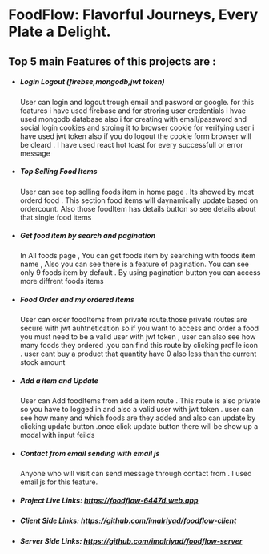 # FoodFlow: Flavorful Journeys, Every Plate a Delight.

## Top 5 main Features of this projects are :

- ##### Login Logout (firebse,mongodb,jwt token)
   User can login and logout trough email and pasword or google. for this features i have used firebase and for stroring user credentials i hvae used mongodb database also i for creating with email/password and social login  cookies and stroing it to browser cookie for verifying user i have used jwt token also if you do logout the cookie form browser will be cleard . I have used react hot toast for every successfull or error message

-  ##### Top Selling Food Items
   User can see top selling foods item in home page . Its showed by most orderd food . This section food items will daynamically update based on ordercount. Also those foodItem has details button so see details about that single food items

-  ##### Get food item by search and pagination
   In All foods page , You can get foods item by searching with foods item name , Also you can see there is a feature of pagination. You can see only 9 foods item by default . By using pagination button you can access more diffrent foods items

-  ##### Food Order and my ordered items
    User can order foodItems from private route.those private routes are secure with jwt auhtnetication so if you want to access and order a food you must need to be a valid user with jwt token , user can also see how many foods they ordered .you can find this route by clicking profile icon . user cant buy a product that quantity have 0 also less than the current stock amount

-  ##### Add a item and Update 
    User can Add foodItems from add a item route . This route is also private so you have to logged in and also a valid user with jwt token . user can see how many and which foods are they added and also can update by clicking update button .once click update button there will be show up a modal with input feilds
   
-  ##### Contact from email sending with email js
    Anyone who will visit can send message through contact from . I used email js for this feature.

-  ##### Project Live Links: https://foodflow-6447d.web.app
-  ##### Client Side Links: https://github.com/imalriyad/foodflow-client
-  ##### Server Side Links: https://github.com/imalriyad/foodflow-server
    








